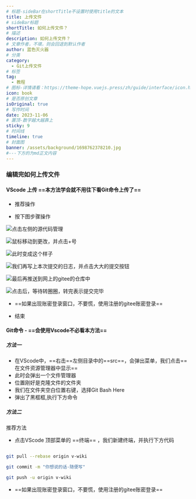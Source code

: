 ```yaml
---
# 标题-sideBar在shortTitle不设置时使用title的文本
title: 上传文件
# sideBar标题
shortTitle: 如何上传文件？
# 描述
description: 如何上传文件？
# 文章作者，不填，则会回退到默认作者
author: 蓝色灭火器
# 分类
category: 
  - Git上传文件
# 标签
tag: 
  - 教程
# 图标-详情请看：https://theme-hope.vuejs.press/zh/guide/interface/icon.html
icon: book
# 是否原创文章
isOriginal: true
# 写作时间
date: 2023-11-06
# 置顶-数字越大越靠上
sticky: 9
# 时间线
timeline: true
# 封面图
banner: /assets/background/1698762378210.jpg
#---下方的为md正文内容
---
```


### 编辑完如何上传文件

#### VScode 上传 ==本方法学会就不用往下看Git命令上传了==

- <Badge>推荐操作</Badge>

- 按下图步骤操作

![点击左侧的源代码管理](/assets/image/git/{FE9C5A22-2116-4eba-9202-5466D4726075}.png)

![鼠标移动到更改，并点击+号](/assets/image/git/QQ截图20231103103528.png)

![此时变成这个样子](/assets/image/git/QQ截图20231103103549.png)

![我们再写上本次提交的日志，并点击大大的提交按钮](/assets/image/git/{BDAA45F8-223C-4d61-8682-4E29B1003536}.png)

![最后再推送到网上的gitee的仓库中](/assets/image/git/QQ截图20231103104113.png)

![点击后，等待转圈圈，转完表示提交完毕](/assets/image/git/QQ截图20231103104328.png)

- ==如果出现账密登录窗口，不要慌，使用注册的gitee账密登录==

- 结束

#### Git命令 - ==会使用Vscode不必看本方法==

##### 方法一

- 在VScode中，==右击==左侧目录中的==src==，会弹出菜单，我们点击==在文件资源管理器中显示==
- 此时会弹出一个文件管理器
- 位置刚好是克隆文件的文件夹
- 我们在文件夹空白位置右键，选择Git Bash Here
- 弹出了黑框框,执行下方命令

##### 方法二

<Badge>推荐方法</Badge>

- 点击VScode 顶部菜单的 ==终端== ，我们新建终端，并执行下方代码

```sh

git pull --rebase origin v-wiki

git commit -m "你想说的话-随便写"

git push -u origin v-wiki

```

- ==如果出现账密登录窗口，不要慌，使用注册的gitee账密登录==